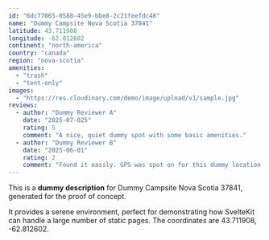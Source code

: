 ```yaml
---
id: "6dc77065-0588-45e9-bbe8-2c21feefdc48"
name: "Dummy Campsite Nova Scotia 37841"
latitude: 43.711908
longitude: -62.812602
continent: "north-america"
country: "canada"
region: "nova-scotia"
amenities:
  - "trash"
  - "tent-only"
images:
  - "https://res.cloudinary.com/demo/image/upload/v1/sample.jpg"
reviews:
  - author: "Dummy Reviewer A"
    date: "2025-07-025"
    rating: 5
    comment: "A nice, quiet dummy spot with some basic amenities."
  - author: "Dummy Reviewer B"
    date: "2025-06-01"
    rating: 2
    comment: "Found it easily. GPS was spot on for this dummy location."
---
```


This is a **dummy description** for Dummy Campsite Nova Scotia 37841, generated for the proof of concept.

It provides a serene environment, perfect for demonstrating how SvelteKit can handle a large number of static pages. The coordinates are 43.711908, -62.812602.

